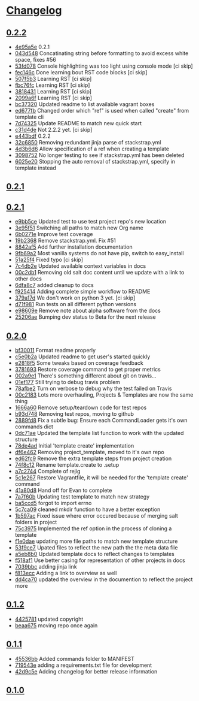 # [Changelog](https://github.com/freesurface/stackstrap/releases)

## [0.2.2](https://github.com/freesurface/stackstrap/compare/0.2.1...0.2.2)

* [4e95a5e](https://github.com/freesurface/stackstrap/commit/4e95a5e) 0.2.1
* [043d548](https://github.com/freesurface/stackstrap/commit/043d548) Concatinating string before formatting to avoid excess white space, fixes #56
* [53fd078](https://github.com/freesurface/stackstrap/commit/53fd078) Console highlighting was too light using console mode [ci skip]
* [fec146c](https://github.com/freesurface/stackstrap/commit/fec146c) Done learning bout RST code blocks [ci skip]
* [507f5b3](https://github.com/freesurface/stackstrap/commit/507f5b3) Learning RST [ci skip]
* [fbc76fc](https://github.com/freesurface/stackstrap/commit/fbc76fc) Learning RST [ci skip]
* [3818431](https://github.com/freesurface/stackstrap/commit/3818431) Learning RST [ci skip]
* [2099a6f](https://github.com/freesurface/stackstrap/commit/2099a6f) Learning RST [ci skip]
* [bc37320](https://github.com/freesurface/stackstrap/commit/bc37320) Updated readme to list available vagrant boxes
* [ed677fb](https://github.com/freesurface/stackstrap/commit/ed677fb) Changed order which "ref" is used when called "create" from template cli
* [7d74325](https://github.com/freesurface/stackstrap/commit/7d74325) Update README to match new quick start
* [c31d4de](https://github.com/freesurface/stackstrap/commit/c31d4de) Not 2.2.2 yet. [ci skip]
* [e443bdf](https://github.com/freesurface/stackstrap/commit/e443bdf) 0.2.2
* [32c6850](https://github.com/freesurface/stackstrap/commit/32c6850) Removing redundant jinja parse of stackstrap.yml
* [4d3b6d6](https://github.com/freesurface/stackstrap/commit/4d3b6d6) Allow specification of a ref when creating a template
* [3098752](https://github.com/freesurface/stackstrap/commit/3098752) No longer testing to see if stackstrap.yml has been deleted
* [6025e20](https://github.com/freesurface/stackstrap/commit/6025e20) Stopping the auto removal of stackstrap.yml, specify in template instead

## [0.2.1](https://github.com/freesurface/stackstrap/compare/0.2.2...0.2.1)


## [0.2.1](https://github.com/freesurface/stackstrap/compare/0.2.0...0.2.1)

* [e9bb5ce](https://github.com/freesurface/stackstrap/commit/e9bb5ce) Updated test to use test project repo's new location
* [3e95f51](https://github.com/freesurface/stackstrap/commit/3e95f51) Switching all paths to match new Org name
* [6b0271e](https://github.com/freesurface/stackstrap/commit/6b0271e) Improve test coverage
* [19b2368](https://github.com/freesurface/stackstrap/commit/19b2368) Remove stackstrap.yml. Fix #51
* [8842af5](https://github.com/freesurface/stackstrap/commit/8842af5) Add further installation documentation
* [9fb69a2](https://github.com/freesurface/stackstrap/commit/9fb69a2) Most vanilla systems do not have pip, switch to easy_install
* [51a25f4](https://github.com/freesurface/stackstrap/commit/51a25f4) Fixed typo [ci skip]
* [7c4db2e](https://github.com/freesurface/stackstrap/commit/7c4db2e) Updated available context variables in docs
* [00c2db1](https://github.com/freesurface/stackstrap/commit/00c2db1) Removing old salt doc content until we update with a link to other docs
* [6dfa8c7](https://github.com/freesurface/stackstrap/commit/6dfa8c7) added cleanup to docs
* [f925414](https://github.com/freesurface/stackstrap/commit/f925414) Adding complete simple workflow to README
* [379a17d](https://github.com/freesurface/stackstrap/commit/379a17d) We don't work on python 3 yet. [ci skip]
* [d71f981](https://github.com/freesurface/stackstrap/commit/d71f981) Run tests on all different python versions
* [e98609e](https://github.com/freesurface/stackstrap/commit/e98609e) Remove note about alpha software from the docs
* [25206ae](https://github.com/freesurface/stackstrap/commit/25206ae) Bumping dev status to Beta for the next release

## [0.2.0](https://github.com/freesurface/stackstrap/compare/0.1.2...0.2.0)

* [bf30011](https://github.com/freesurface/stackstrap/commit/bf30011) Format readme properly
* [c5e0b2a](https://github.com/freesurface/stackstrap/commit/c5e0b2a) Updated readme to get user's started quickly
* [e2818f5](https://github.com/freesurface/stackstrap/commit/e2818f5) Some tweaks based on coverage feedback
* [3781693](https://github.com/freesurface/stackstrap/commit/3781693) Restore coverage command to get proper metrics
* [002a9e1](https://github.com/freesurface/stackstrap/commit/002a9e1) There's something different about git on travis...
* [01ef177](https://github.com/freesurface/stackstrap/commit/01ef177) Still trying to debug travis problem
* [78afbe2](https://github.com/freesurface/stackstrap/commit/78afbe2) Turn on verbose to debug why the test failed on Travis
* [00c2183](https://github.com/freesurface/stackstrap/commit/00c2183) Lots more overhauling, Projects & Templates are now the same thing
* [1666a60](https://github.com/freesurface/stackstrap/commit/1666a60) Remove setup/teardown code for test repos
* [b93d748](https://github.com/freesurface/stackstrap/commit/b93d748) Removing test repos, moving to github
* [2889fd8](https://github.com/freesurface/stackstrap/commit/2889fd8) Fix a subtle bug: Ensure each CommandLoader gets it's own commands dict
* [0dc71ae](https://github.com/freesurface/stackstrap/commit/0dc71ae) Updated the template list function to work with the updated structure
* [78de4ad](https://github.com/freesurface/stackstrap/commit/78de4ad) Initial 'template create' implementation
* [df6e462](https://github.com/freesurface/stackstrap/commit/df6e462) Removing project_template, moved to it's own repo
* [ed62fc9](https://github.com/freesurface/stackstrap/commit/ed62fc9) Remove the extra template steps from project creation
* [74f8c12](https://github.com/freesurface/stackstrap/commit/74f8c12) Rename template.create to .setup
* [a7c2744](https://github.com/freesurface/stackstrap/commit/a7c2744) Complete of rejig
* [5c1e267](https://github.com/freesurface/stackstrap/commit/5c1e267) Restore Vagrantfile, it will be needed for the 'template create' command
* [41a80d8](https://github.com/freesurface/stackstrap/commit/41a80d8) Hand off for Evan to complete
* [7a7f60b](https://github.com/freesurface/stackstrap/commit/7a7f60b) Updating test template to match new strategy
* [ba5ccd5](https://github.com/freesurface/stackstrap/commit/ba5ccd5) forgot to import errno
* [5c7ca09](https://github.com/freesurface/stackstrap/commit/5c7ca09) cleaned mkdir function to have a better exception
* [1b597ac](https://github.com/freesurface/stackstrap/commit/1b597ac) Fixed issue where error occured because of merging salt folders in project
* [75c3975](https://github.com/freesurface/stackstrap/commit/75c3975) Implemented the ref option in the process of cloning a template
* [f1e0dae](https://github.com/freesurface/stackstrap/commit/f1e0dae) updating more file paths to match new template structure
* [53f9ce7](https://github.com/freesurface/stackstrap/commit/53f9ce7) Upated files to reflect the new path the the meta data file
* [a5eb8b0](https://github.com/freesurface/stackstrap/commit/a5eb8b0) Updated template docs to reflect changes to templates
* [f518af1](https://github.com/freesurface/stackstrap/commit/f518af1) Use better casing for representation of other projects in docs
* [7039bbc](https://github.com/freesurface/stackstrap/commit/7039bbc) adding jinja link
* [f813ecc](https://github.com/freesurface/stackstrap/commit/f813ecc) Adding a link to overview as well
* [dd4ca70](https://github.com/freesurface/stackstrap/commit/dd4ca70) updated the overview in the documention to reflect the project more

## [0.1.2](https://github.com/freesurface/stackstrap/compare/0.1.1...0.1.2)

* [4425781](https://github.com/freesurface/stackstrap/commit/4425781) updated copyright
* [beaa675](https://github.com/freesurface/stackstrap/commit/beaa675) moving repo once again

## [0.1.1](https://github.com/freesurface/stackstrap/compare/0.1.0...0.1.1)

* [45536bb](https://github.com/freesurface/stackstrap/commit/45536bb) Added commands folder to MANIFEST
* [719543e](https://github.com/freesurface/stackstrap/commit/719543e) adding a requirements.txt file for development
* [42d9c5e](https://github.com/freesurface/stackstrap/commit/42d9c5e) Adding changelog for better release information

## [0.1.0](https://github.com/freesurface/stackstrap/compare/0.1.0...0.1.0)


